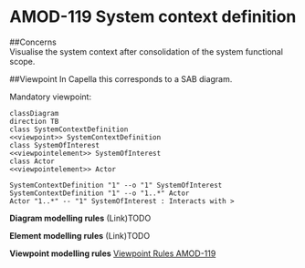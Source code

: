 




# AMOD-119 System context definition
##Concerns	
Visualise the system context after consolidation of the system functional scope.

##Viewpoint
In Capella this corresponds to a SAB diagram.

Mandatory viewpoint:

``` mermaid
classDiagram
direction TB 
class SystemContextDefinition 
<<viewpoint>> SystemContextDefinition
class SystemOfInterest
<<viewpointelement>> SystemOfInterest
class Actor
<<viewpointelement>> Actor

SystemContextDefinition "1" --o "1" SystemOfInterest
SystemContextDefinition "1" --o "1..*" Actor
Actor "1..*" -- "1" SystemOfInterest : Interacts with > 
```
**Diagram modelling rules**
(Link)TODO

**Element modelling rules**
(Link)TODO

**Viewpoint modelling rules**
[Viewpoint Rules AMOD-119](../system_analysis.md#amod-119-system-context-definition)